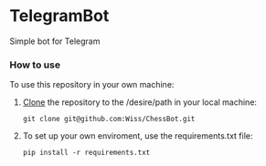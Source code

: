 # TelegramBot
Simple bot for Telegram

### How to use ### 
To use this repository in your own machine:
1. [Clone](https://docs.github.com/en/github/creating-cloning-and-archiving-repositories/cloning-a-repository) the repository to the /desire/path in your local machine:
	```
	git clone git@github.com:Wiss/ChessBot.git
	```

2. To set up your own enviroment, use the requirements.txt file:
	```
	pip install -r requirements.txt
	```


